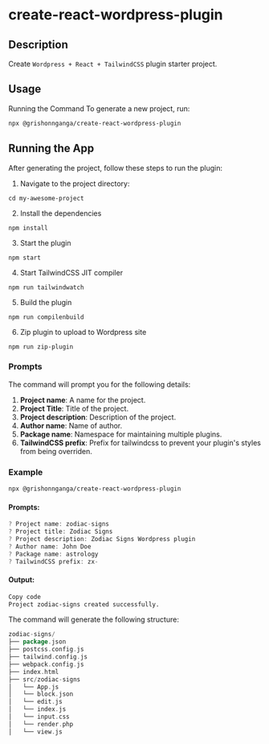 # create-react-wordpress-plugin
## Description
Create ```Wordpress + React + TailwindCSS``` plugin starter project.

## Usage
Running the Command
To generate a new project, run:

```sh
npx @grishonnganga/create-react-wordpress-plugin
```
## Running the App
After generating the project, follow these steps to run the plugin:

1. Navigate to the project directory:
```
cd my-awesome-project
```
2. Install the dependencies
```
npm install
```
3. Start the plugin
```
npm start
```
4. Start TailwindCSS JIT compiler
```
npm run tailwindwatch
```
5. Build the plugin
```
npm run compilenbuild
```
6. Zip plugin to upload to Wordpress site
```
npm run zip-plugin
```

### Prompts
The command will prompt you for the following details:

1. **Project name**: A name for the project.
2. **Project Title**: Title of the project. 
2. **Project description**: Description of the project.
3. **Author name**: Name of author.
4. **Package name**: Namespace for maintaining multiple plugins.
5. **TailwindCSS prefix**:  Prefix for tailwindcss to prevent your plugin's styles from being overriden.

### Example
```sh
npx @grishonnganga/create-react-wordpress-plugin
```
#### Prompts:

```csharp
? Project name: zodiac-signs
? Project title: Zodiac Signs
? Project description: Zodiac Signs Wordpress plugin
? Author name: John Doe
? Package name: astrology
? TailwindCSS prefix: zx-
```

#### Output:

```perl
Copy code
Project zodiac-signs created successfully.
```

The command will generate the following structure:

```go
zodiac-signs/
├── package.json
├── postcss.config.js
├── tailwind.config.js
├── webpack.config.js
├── index.html
├── src/zodiac-signs
│   └── App.js
│   └── block.json
│   └── edit.js
│   └── index.js
│   └── input.css
│   └── render.php
│   └── view.js

```